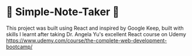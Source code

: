 # 📝 Simple-Note-Taker 📝

This project was built using React and inspired by Google Keep, built with skills I learnt after taking Dr. Angela Yu's excellent React course on Udemy https://www.udemy.com/course/the-complete-web-development-bootcamp/

